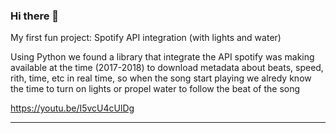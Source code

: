### Hi there 👋

<!--
**dpv20/dpv20** is a ✨ _special_ ✨ repository because its `README.md` (this file) appears on your GitHub profile.

Here are some ideas to get you started:

- 🔭 I’m currently working on ...
- 🌱 I’m currently learning ...
- 👯 I’m looking to collaborate on ...
- 🤔 I’m looking for help with ...
- 💬 Ask me about ...
- 📫 How to reach me: ...
- 😄 Pronouns: ...
- ⚡ Fun fact: ...
-->

My first fun project: Spotify API integration (with lights and water)

Using Python we found a library that integrate the API spotify was making available at the time (2017-2018) to download metadata about beats, speed, rith, time, etc in real time, so when the song start playing we alredy know the time to turn on lights or propel water to follow the beat of the song

https://youtu.be/I5vcU4cUlDg


-----------------------------------------------------------------------------------------------------------------------------------------------------------------------


